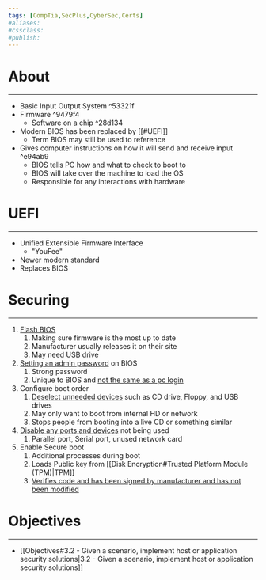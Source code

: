 ```yaml
---
tags: [CompTia,SecPlus,CyberSec,Certs]
#aliases:
#cssclass:
#publish:
---
```


# About
---
- Basic Input Output System ^53321f
- Firmware ^9479f4
	- Software on a chip ^28d134
- Modern BIOS has been replaced by [[#UEFI]]
	- Term BIOS may still be used to reference
-  Gives computer instructions on how it will send and receive input ^e94ab9
	- BIOS tells PC how and what to check to boot to
	- BIOS will take over the machine to load the OS
	- Responsible for any interactions with hardware

# UEFI
---
- Unified Extensible Firmware Interface
	- "YouFee"
- Newer modern standard
- Replaces BIOS

# Securing
---
1. <u>Flash BIOS</u>
	1. Making sure firmware is the most up to date
	2. Manufacturer usually releases it on their site
	3. May need USB drive
2. <u>Setting an admin password</u> on BIOS
	1. Strong password
	2. Unique to BIOS and <u>not the same as a pc login</u>
3. Configure boot order
	1. <u>Deselect unneeded devices</u> such as CD drive, Floppy, and USB drives
	2. May only want to boot from internal HD or network
	3. Stops people from booting into a live CD or something similar
4. <u>Disable any ports and devices</u> not being used
	1. Parallel port, Serial port, unused network card
5. Enable Secure boot
	1. Additional processes during boot
	2. Loads Public key from [[Disk Encryption#Trusted Platform Module (TPM)|TPM]]
	3. <u>Verifies code and has been signed by manufacturer and has not been modified</u>

# Objectives
---
- [[Objectives#3.2 - Given a scenario, implement host or application security solutions|3.2 - Given a scenario, implement host or application security solutions]]